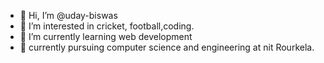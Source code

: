 - 👋 Hi, I’m @uday-biswas
- 👀 I’m interested in cricket, football,coding.
- 🌱 I’m currently learning web development
- 🤟 currently pursuing computer science and engineering at nit Rourkela.

<!---
uday-biswas/uday-biswas is a ✨ special ✨ repository because its `README.md` (this file) appears on your GitHub profile.
You can click the Preview link to take a look at your changes.
